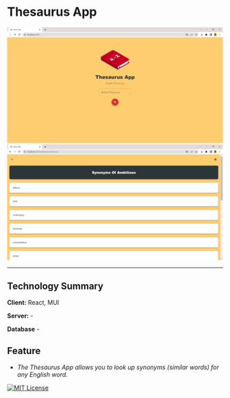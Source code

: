 # Thesaurus App

![ScreenShoot](https://raw.githubusercontent.com/kcansari/thesaurus-app/master/uploads/Home.png)
![ScreenShoot](https://raw.githubusercontent.com/kcansari/thesaurus-app/master/uploads/Synon.png)

---

## Technology Summary

**Client:** React, MUI

**Server:** -

**Database** -

## Feature

- _The Thesaurus App allows you to look up synonyms (similar words) for any English word._

[![MIT License](https://img.shields.io/badge/License-MIT-green.svg)](https://choosealicense.com/licenses/mit/)
